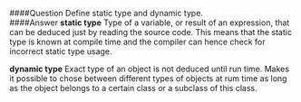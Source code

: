 ####Question
Define static type and dynamic type.  
####Answer
**static type** Type of a variable, or result of an expression, that can be deduced just by reading the source code. This means that the static type is known at compile time and the compiler can hence check for incorrect static type usage.  

**dynamic type** Exact type of an object is not deduced until run time. Makes it possible to chose between different types of objects at rum time as long as the object belongs to a certain class or a subclass of this class.  
